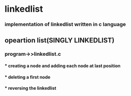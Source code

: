 # linkedlist
### implementation of linkedlist written in c language

## opeartion list(SINGLY LINKEDLIST)
   ### program->>linkedlist.c
   #### * creating a node and adding each node at last position
   #### * deleting a first node
   #### * reversing the linkedlist
